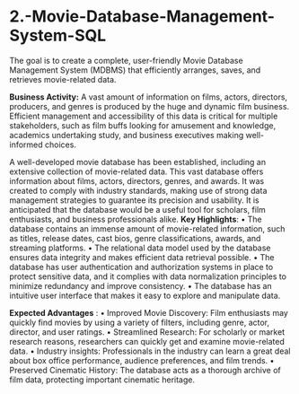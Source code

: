 # 2.-Movie-Database-Management-System-SQL
The goal is to create a complete, user-friendly Movie Database Management System (MDBMS) that efficiently arranges, saves, and retrieves movie-related data.

**Business Activity:**  A vast amount of information on films, actors, directors, producers, and genres is produced by the huge and dynamic film business. Efficient management and accessibility of this data is critical for multiple stakeholders, such as film buffs looking for amusement and knowledge, academics undertaking study, and business executives making well-informed choices.

A well-developed movie database has been established, including an extensive collection of movie-related data. This vast database offers information about films, actors, directors, genres, and awards. It was created to comply with industry standards, making use of strong data management strategies to guarantee its precision and usability. It is anticipated that the database would be a useful tool for scholars, film enthusiasts, and business professionals alike. 
    **Key Highlights**: 
•	The database contains an immense amount of movie-related information, such as titles, release dates, cast bios, genre classifications, awards, and streaming platforms.
•	The relational data model used by the database ensures data integrity and makes efficient data retrieval possible. 
•	The database has user authentication and authorization systems in place to protect sensitive data, and it complies with data normalization principles to minimize redundancy and improve consistency. 
•	The database has an intuitive user interface that makes it easy to explore and manipulate data.
  
  **Expected Advantages** :
•	Improved Movie Discovery: Film enthusiasts may quickly find movies by using a variety of filters, including genre, actor, director, and user ratings.
•	Streamlined Research: For scholarly or market research reasons, researchers can quickly get and examine movie-related data.
•	Industry insights: Professionals in the industry can learn a great deal about box office performance, audience preferences, and film trends.
•	Preserved Cinematic History: The database acts as a thorough archive of film data, protecting important cinematic heritage.
